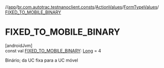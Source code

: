 //[app](../../../../index.md)/[br.com.autotrac.testnanoclient.consts](../../index.md)/[ActionValues](../index.md)/[FormTypeValues](index.md)/[FIXED_TO_MOBILE_BINARY](-f-i-x-e-d_-t-o_-m-o-b-i-l-e_-b-i-n-a-r-y.md)

# FIXED_TO_MOBILE_BINARY

[androidJvm]\
const val [FIXED_TO_MOBILE_BINARY](-f-i-x-e-d_-t-o_-m-o-b-i-l-e_-b-i-n-a-r-y.md): [Long](https://kotlinlang.org/api/latest/jvm/stdlib/kotlin/-long/index.html) = 4

Binário; da UC fixa para a UC móvel

